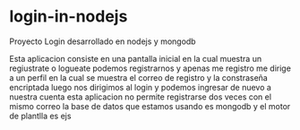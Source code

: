 # login-in-nodejs
Proyecto Login desarrollado en nodejs y mongodb

Esta aplicacion consiste en una pantalla inicial en la cual muestra un regiustrate o logueate
podemos registrarnos y apenas me registro me dirige a un perfil en la cual se muestra el correo de registro y la constraseña encriptada
luego nos dirigimos al login y podemos ingresar de nuevo a nuestra cuenta
esta aplicacion no permite registrarse dos veces con el mismo correo 
la base de datos que estamos usando es mongodb y el motor de plantlla es ejs
